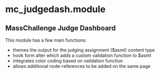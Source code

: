 mc_judgedash.module
=
MassChallenge Judge Dashboard
----------------
This module has a few main functions:
 * themes the output for the judging assignment ($asmt) content type
 * hook form alter which adds a custom validation function to $asmt
 * integrates color coding based on validation function
 * allows additional node-references to be added on the same page
